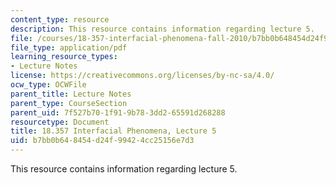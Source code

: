 ```yaml
---
content_type: resource
description: This resource contains information regarding lecture 5.
file: /courses/18-357-interfacial-phenomena-fall-2010/b7bb0b648454d24f99424cc25156e7d3_MIT18_357F10_Lecture5.pdf
file_type: application/pdf
learning_resource_types:
- Lecture Notes
license: https://creativecommons.org/licenses/by-nc-sa/4.0/
ocw_type: OCWFile
parent_title: Lecture Notes
parent_type: CourseSection
parent_uid: 7f527b70-1f91-9b78-3dd2-65591d268288
resourcetype: Document
title: 18.357 Interfacial Phenomena, Lecture 5
uid: b7bb0b64-8454-d24f-9942-4cc25156e7d3
---
```

This resource contains information regarding lecture 5.